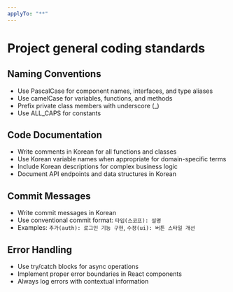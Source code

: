 ```yaml
---
applyTo: "**"
---
```


# Project general coding standards

## Naming Conventions

- Use PascalCase for component names, interfaces, and type aliases
- Use camelCase for variables, functions, and methods
- Prefix private class members with underscore (\_)
- Use ALL_CAPS for constants

## Code Documentation

- Write comments in Korean for all functions and classes
- Use Korean variable names when appropriate for domain-specific terms
- Include Korean descriptions for complex business logic
- Document API endpoints and data structures in Korean

## Commit Messages

- Write commit messages in Korean
- Use conventional commit format: `타입(스코프): 설명`
- Examples: `추가(auth): 로그인 기능 구현`, `수정(ui): 버튼 스타일 개선`

## Error Handling

- Use try/catch blocks for async operations
- Implement proper error boundaries in React components
- Always log errors with contextual information
